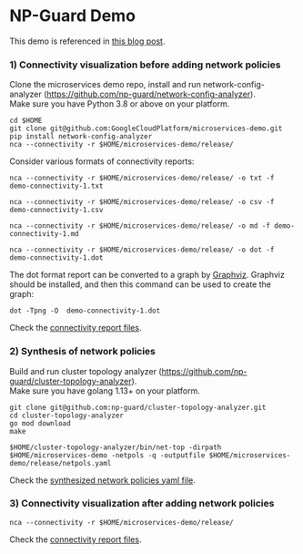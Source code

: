 # NP-Guard Demo

This demo is referenced in [this blog post](https://medium.com/np-guard/can-you-protect-k8s-microservices-from-day-zero-network-policies-made-easy-261f6b6c107e).

### 1) Connectivity visualization before adding network policies
Clone the microservices demo repo, install and run network-config-analyzer (https://github.com/np-guard/network-config-analyzer). \
Make sure you have Python 3.8 or above on your platform.

```
cd $HOME
git clone git@github.com:GoogleCloudPlatform/microservices-demo.git
pip install network-config-analyzer
nca --connectivity -r $HOME/microservices-demo/release/ 
```

Consider various formats of connectivity reports:

```commandline
nca --connectivity -r $HOME/microservices-demo/release/ -o txt -f demo-connectivity-1.txt
```

```commandline
nca --connectivity -r $HOME/microservices-demo/release/ -o csv -f demo-connectivity-1.csv
```

```commandline
nca --connectivity -r $HOME/microservices-demo/release/ -o md -f demo-connectivity-1.md
```

```commandline
nca --connectivity -r $HOME/microservices-demo/release/ -o dot -f demo-connectivity-1.dot
```


The dot format report can be converted to a graph by [Graphviz](https://graphviz.org).
Graphviz should be installed, and then this command can be used to create the graph:

```commandline
dot -Tpng -O  demo-connectivity-1.dot
```



Check the [connectivity report files](analysis_before_netpols_added).

### 2) Synthesis of network policies
Build and run cluster topology analyzer (https://github.com/np-guard/cluster-topology-analyzer). \
Make sure you have golang 1.13+ on your platform.


```
git clone git@github.com:np-guard/cluster-topology-analyzer.git
cd cluster-topology-analyzer
go mod download
make

$HOME/cluster-topology-analyzer/bin/net-top -dirpath $HOME/microservices-demo -netpols -q -outputfile $HOME/microservices-demo/release/netpols.yaml 
```
Check the [synthesized network policies yaml file](synthesis/netpols.yaml).
### 3) Connectivity visualization after adding network policies

```commandline
nca --connectivity -r $HOME/microservices-demo/release/ 
```
Check the [connectivity report files](analysis_after_netpols_added).




